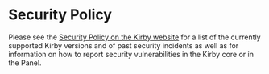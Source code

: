 # Security Policy

Please see the [Security Policy on the Kirby website](https://getkirby.com/security) for a list of the currently supported Kirby versions and of past security incidents as well as for information on how to report security vulnerabilities in the Kirby core or in the Panel.
